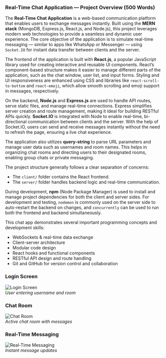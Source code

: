 
###  Real-Time Chat Application — Project Overview (500 Words)

The **Real-Time Chat Application** is a web-based communication platform that enables users to exchange messages instantly. Built using the **MERN stack** (MongoDB, Express.js, React.js, and Node.js), this project leverages modern web technologies to provide a seamless and dynamic user experience. The core objective of the application is to simulate real-time messaging — similar to apps like WhatsApp or Messenger — using `Socket.IO` for instant data transfer between clients and the server.

The frontend of the application is built with **React.js**, a popular JavaScript library used for creating interactive and reusable UI components. React’s component-based structure makes it easier to manage different parts of the application, such as the chat window, user list, and input forms. Styling and UI responsiveness are enhanced using CSS and libraries like `react-scroll-to-bottom` and `react-emoji`, which allow smooth scrolling and emoji support in messages, respectively.

On the backend, **Node.js** and **Express.js** are used to handle API routes, serve static files, and manage real-time connections. Express simplifies server creation and route management, making it ideal for building RESTful APIs quickly. **Socket.IO** is integrated with Node to enable real-time, bi-directional communication between clients and the server. With the help of Socket.IO, users can send and receive messages instantly without the need to refresh the page, ensuring a live chat experience.

The application also utilizes **query-string** to parse URL parameters and manage user data such as usernames and room names. This helps in organizing chat rooms and directing users to their designated rooms, enabling group chats or private messaging.

The project structure generally follows a clear separation of concerns:

* The `client/` folder contains the React frontend.
* The `server/` folder handles backend logic and real-time communication.

During development, **npm** (Node Package Manager) is used to install and manage project dependencies for both the client and server sides. For development and testing, `nodemon` is commonly used on the server side to auto-restart the backend on changes, and `concurrently` can be used to run both the frontend and backend simultaneously.

This chat app demonstrates several important programming concepts and development skills:

* WebSockets & real-time data exchange
* Client-server architecture
* Modular code design
* React hooks and functional components
* RESTful API design and route handling
* Git and GitHub for version control and collaboration

### Login Screen  
![Login Screen](./screenshots/login.png)  
*User entering username and room*

### Chat Room  
![Chat Room](./screenshots/chatroom.png)  
*Active chat room with messages*

### Real-Time Messaging  
![Real-Time Messaging](./screenshots/messaging.png)  
*Instant message updates*




